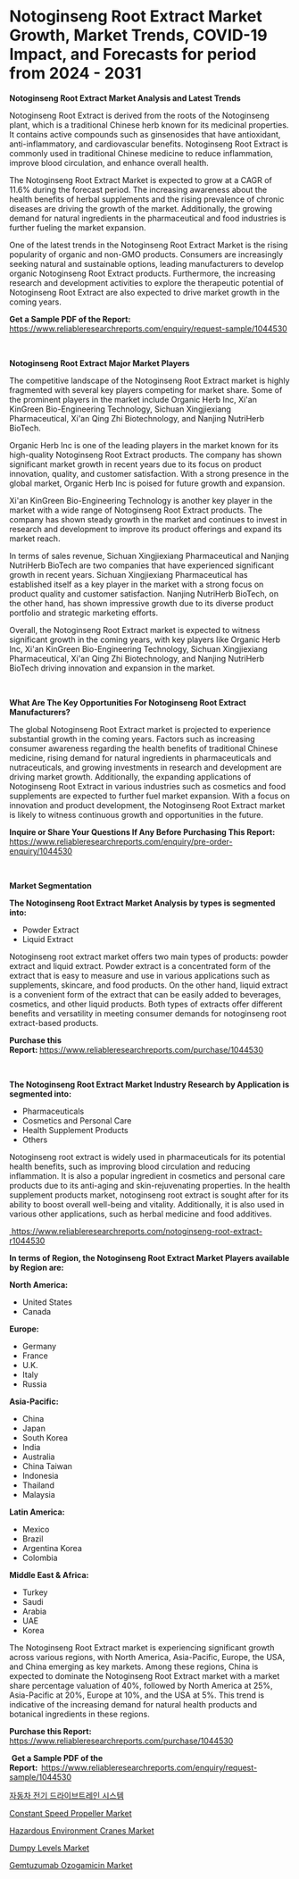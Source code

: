 <p><h1>Notoginseng Root Extract Market Growth, Market Trends, COVID-19 Impact, and Forecasts for period from 2024 - 2031</h1></p><p><strong>Notoginseng Root Extract Market Analysis and Latest Trends</strong></p>
<p><p>Notoginseng Root Extract is derived from the roots of the Notoginseng plant, which is a traditional Chinese herb known for its medicinal properties. It contains active compounds such as ginsenosides that have antioxidant, anti-inflammatory, and cardiovascular benefits. Notoginseng Root Extract is commonly used in traditional Chinese medicine to reduce inflammation, improve blood circulation, and enhance overall health.</p><p>The Notoginseng Root Extract Market is expected to grow at a CAGR of 11.6% during the forecast period. The increasing awareness about the health benefits of herbal supplements and the rising prevalence of chronic diseases are driving the growth of the market. Additionally, the growing demand for natural ingredients in the pharmaceutical and food industries is further fueling the market expansion.</p><p>One of the latest trends in the Notoginseng Root Extract Market is the rising popularity of organic and non-GMO products. Consumers are increasingly seeking natural and sustainable options, leading manufacturers to develop organic Notoginseng Root Extract products. Furthermore, the increasing research and development activities to explore the therapeutic potential of Notoginseng Root Extract are also expected to drive market growth in the coming years.</p></p>
<p><strong>Get a Sample PDF of the Report:&nbsp;</strong> <a href="https://www.reliableresearchreports.com/enquiry/request-sample/1044530">https://www.reliableresearchreports.com/enquiry/request-sample/1044530</a></p>
<p>&nbsp;</p>
<p><strong>Notoginseng Root Extract Major Market Players</strong></p>
<p><p>The competitive landscape of the Notoginseng Root Extract market is highly fragmented with several key players competing for market share. Some of the prominent players in the market include Organic Herb Inc, Xi'an KinGreen Bio-Engineering Technology, Sichuan Xingjiexiang Pharmaceutical, Xi'an Qing Zhi Biotechnology, and Nanjing NutriHerb BioTech.</p><p>Organic Herb Inc is one of the leading players in the market known for its high-quality Notoginseng Root Extract products. The company has shown significant market growth in recent years due to its focus on product innovation, quality, and customer satisfaction. With a strong presence in the global market, Organic Herb Inc is poised for future growth and expansion.</p><p>Xi'an KinGreen Bio-Engineering Technology is another key player in the market with a wide range of Notoginseng Root Extract products. The company has shown steady growth in the market and continues to invest in research and development to improve its product offerings and expand its market reach.</p><p>In terms of sales revenue, Sichuan Xingjiexiang Pharmaceutical and Nanjing NutriHerb BioTech are two companies that have experienced significant growth in recent years. Sichuan Xingjiexiang Pharmaceutical has established itself as a key player in the market with a strong focus on product quality and customer satisfaction. Nanjing NutriHerb BioTech, on the other hand, has shown impressive growth due to its diverse product portfolio and strategic marketing efforts.</p><p>Overall, the Notoginseng Root Extract market is expected to witness significant growth in the coming years, with key players like Organic Herb Inc, Xi'an KinGreen Bio-Engineering Technology, Sichuan Xingjiexiang Pharmaceutical, Xi'an Qing Zhi Biotechnology, and Nanjing NutriHerb BioTech driving innovation and expansion in the market.</p></p>
<p>&nbsp;</p>
<p><strong>What Are The Key Opportunities For Notoginseng Root Extract Manufacturers?</strong></p>
<p><p>The global Notoginseng Root Extract market is projected to experience substantial growth in the coming years. Factors such as increasing consumer awareness regarding the health benefits of traditional Chinese medicine, rising demand for natural ingredients in pharmaceuticals and nutraceuticals, and growing investments in research and development are driving market growth. Additionally, the expanding applications of Notoginseng Root Extract in various industries such as cosmetics and food supplements are expected to further fuel market expansion. With a focus on innovation and product development, the Notoginseng Root Extract market is likely to witness continuous growth and opportunities in the future.</p></p>
<p><strong>Inquire or Share Your Questions If Any Before Purchasing This Report:</strong> <a href="https://www.reliableresearchreports.com/enquiry/pre-order-enquiry/1044530">https://www.reliableresearchreports.com/enquiry/pre-order-enquiry/1044530</a></p>
<p>&nbsp;</p>
<p><strong>Market Segmentation</strong></p>
<p><strong>The Notoginseng Root Extract Market Analysis by types is segmented into:</strong></p>
<p><ul><li>Powder Extract</li><li>Liquid Extract</li></ul></p>
<p><p>Notoginseng root extract market offers two main types of products: powder extract and liquid extract. Powder extract is a concentrated form of the extract that is easy to measure and use in various applications such as supplements, skincare, and food products. On the other hand, liquid extract is a convenient form of the extract that can be easily added to beverages, cosmetics, and other liquid products. Both types of extracts offer different benefits and versatility in meeting consumer demands for notoginseng root extract-based products.</p></p>
<p><strong>Purchase this Report:&nbsp;</strong><a href="https://www.reliableresearchreports.com/purchase/1044530">https://www.reliableresearchreports.com/purchase/1044530</a></p>
<p>&nbsp;</p>
<p><strong>The Notoginseng Root Extract Market Industry Research by Application is segmented into:</strong></p>
<p><ul><li>Pharmaceuticals</li><li>Cosmetics and Personal Care</li><li>Health Supplement Products</li><li>Others</li></ul></p>
<p><p>Notoginseng root extract is widely used in pharmaceuticals for its potential health benefits, such as improving blood circulation and reducing inflammation. It is also a popular ingredient in cosmetics and personal care products due to its anti-aging and skin-rejuvenating properties. In the health supplement products market, notoginseng root extract is sought after for its ability to boost overall well-being and vitality. Additionally, it is also used in various other applications, such as herbal medicine and food additives.</p></p>
<p><a href="https://www.reliableresearchreports.com/notoginseng-root-extract-r1044530">&nbsp;https://www.reliableresearchreports.com/notoginseng-root-extract-r1044530</a></p>
<p><strong>In terms of Region, the Notoginseng Root Extract Market Players available by Region are:</strong></p>
<p>
    <p> <strong> North America: </strong>
        <ul>
            <li>United States</li>
            <li>Canada</li>
        </ul>
        </p> 
    <p> <strong> Europe: </strong>
        <ul>
            <li>Germany</li>
            <li>France</li>
            <li>U.K.</li>
            <li>Italy</li>
            <li>Russia</li>
        </ul>
        </p> 
    <p> <strong> Asia-Pacific: </strong>
        <ul>
            <li>China</li>
            <li>Japan</li>
            <li>South Korea</li>
            <li>India</li>
            <li>Australia</li>
            <li>China Taiwan</li>
            <li>Indonesia</li>
            <li>Thailand</li>
            <li>Malaysia</li>
        </ul>
        </p> 
    <p> <strong> Latin America: </strong>
        <ul>
            <li>Mexico</li>
            <li>Brazil</li>
            <li>Argentina Korea</li>
            <li>Colombia</li>
        </ul>
        </p> 
    <p> <strong> Middle East & Africa: </strong>
        <ul>
            <li>Turkey</li>
            <li>Saudi</li>
            <li>Arabia</li>
            <li>UAE</li>
            <li>Korea</li>
        </ul>
    </p>
    </p>
<p><p>The Notoginseng Root Extract market is experiencing significant growth across various regions, with North America, Asia-Pacific, Europe, the USA, and China emerging as key markets. Among these regions, China is expected to dominate the Notoginseng Root Extract market with a market share percentage valuation of 40%, followed by North America at 25%, Asia-Pacific at 20%, Europe at 10%, and the USA at 5%. This trend is indicative of the increasing demand for natural health products and botanical ingredients in these regions.</p></p>
<p><strong>Purchase this Report: </strong><a href="https://www.reliableresearchreports.com/purchase/1044530">https://www.reliableresearchreports.com/purchase/1044530</a></p>
<p>&nbsp;<strong>Get a Sample PDF of the Report:&nbsp;&nbsp;</strong><a href="https://www.reliableresearchreports.com/enquiry/request-sample/1044530">https://www.reliableresearchreports.com/enquiry/request-sample/1044530</a></p>
<p><strong></strong></p>
<p><p><a href="https://github.com/mdmazharulnwr786/Market-Research-Report-List-2/blob/main/538279984230.md">자동차 전기 드라이브트레인 시스템</a></p><p><a href="https://medium.com/@alberthenry754/strategic-insights-into-global-constant-speed-propeller-market-trends-2024-2031-covered-in-126-17dceb090e81">Constant Speed Propeller Market</a></p><p><a href="https://medium.com/@javooyce546456/hazardous-environment-cranes-market-size-share-trends-analysis-report-by-end-use-chemical-and-d54813c559ef">Hazardous Environment Cranes Market</a></p><p><a href="https://medium.com/@eloisadavis25/dumpy-levels-market-forecasts-market-trends-and-impact-analysis-2024-2031-751a4d7ebf54">Dumpy Levels Market</a></p><p><a href="https://github.com/nhteumcc68/Market-Research-Report-List-1/blob/main/gemtuzumab-ozogamicin-market.md">Gemtuzumab Ozogamicin Market</a></p></p>